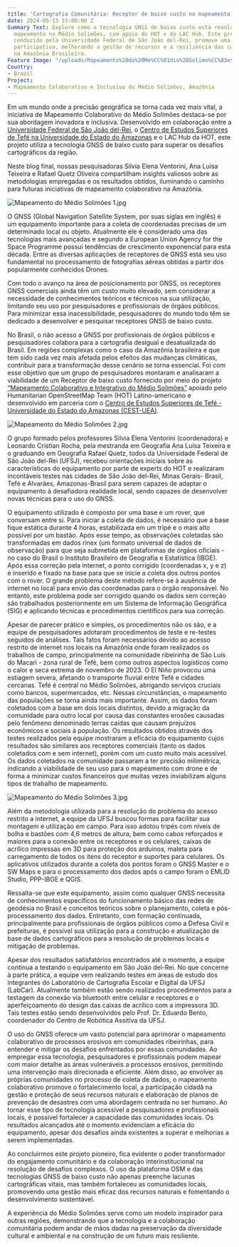 ```yaml
---
title: 'Cartografia Comunitária: Receptor de baixo custo no mapeamento do Médio Solimões'
date: 2024-05-13 15:00:00 Z
Summary Text: Explore como a tecnologia GNSS de baixo custo está revolucionando o
  mapeamento no Médio Solimões, com apoio do HOT e do LAC Hub. Este projeto inovador,
  conduzido pela Universidade Federal de São João del-Rei, promove uma cartografia
  participativa, melhorando a gestão de recursos e a resiliência das comunidades ribeirinhas
  na Amazônia Brasileira.
Feature Image: "/uploads/Mapeamento%20do%20Me%CC%81dio%20Solimo%CC%83es.jpg"
Country:
- Brazil
Project:
- Mapeamento Colaborativo e Inclusivo do Médio Solimões, Amazônia
---
```


Em um mundo onde a precisão geográfica se torna cada vez mais vital, a iniciativa de Mapeamento Colaborativo do Médio Solimões destaca-se por sua abordagem inovadora e inclusiva. Desenvolvido em colaboração entre a [Universidade Federal de São João del-Rei](https://www.ufsj.edu.br/), o [Centro de Estudos Superiores de Tefé na Universidade do Estado do Amazonas](https://avauea.uea.edu.br/course/index.php?categoryid=210) e o LAC Hub da HOT, este projeto utiliza a tecnologia GNSS de baixo custo para superar os desafios cartográficos da região.

Neste blog final, nossas pesquisadoras Silvia Elena Ventorini, Ana Luísa Teixeira e Rafael Quetz Oliveira compartilham insights valiosos sobre as metodologias empregadas e os resultados obtidos, iluminando o caminho para futuras iniciativas de mapeamento colaborativo na Amazônia.

![Mapeamento do Médio Solimões 1.jpg](/uploads/Mapeamento%20do%20Me%CC%81dio%20Solimo%CC%83es%201.jpg)

O GNSS (Global Navigation Satellite System, por suas siglas em inglês) é um equipamento importante para a coleta de coordenadas precisas de um determinado local ou objeto. Atualmente ele é considerado uma das tecnologias mais avançadas e segundo a European Union Agency for the Space Programme possui tendências de crescimento exponencial para esta década. Entre as diversas aplicações de receptores de GNSS está seu uso fundamental no processamento de fotografias aéreas obtidas a partir dos popularmente conhecidos Drones.

Com todo o avanço na área de posicionamento por GNSS, os receptores GNSS comerciais ainda têm um custo muito elevado, sem considerar a necessidade de conhecimentos teóricos e técnicos na sua utilização, limitando seu uso por pesquisadores e profissionais de órgãos públicos. Para minimizar essa inacessibilidade, pesquisadores do mundo todo têm se dedicado a desenvolver e pesquisar receptores GNSS de baixo custo.

No Brasil, o não acesso a GNSS por profissionais de órgãos públicos e pesquisadores colabora para a cartografia desigual e desatualizada do Brasil. Em regiões complexas como o caso da Amazônia brasileira e que tem sido cada vez mais afetada pelos efeitos das mudanças climáticas, contribuir para a transformação desse cenário se torna essencial. Foi com esse objetivo que um grupo de pesquisadores montaram e analisaram a viabilidade de um Receptor de baixo custo fornecido por meio do projeto [“Mapeamento Colaborativo e Integrativo do Médio Solimões”](https://www.hotosm.org/projects/collaborative-and-inclusive-mapping-of-the-middle-solimoes/) apoiado pelo Humanitarian OpenStreetMap Team (HOT) Latino-americano e desenvolvido em parceria com o [Centro de Estudos Superiores de Tefé - Universidade do Estado do Amazonas (CEST-UEA)](https://avauea.uea.edu.br/course/index.php?categoryid=210).

![Mapeamento do Médio Solimões 2.jpg](/uploads/Mapeamento%20do%20Me%CC%81dio%20Solimo%CC%83es%202.jpg)

O grupo formado pelos professores Silvia Elena Ventorini (coordenadora) e Leonardo Cristian Rocha, pela mestranda em Geografia Ana Luísa Teixeira e o graduando em Geografia Rafael Quetz, todos da Universidade Federal de São João del-Rei (UFSJ), recebeu orientações iniciais sobre as características do equipamento por parte de experts do HOT e realizaram incontáveis testes nas cidades de São João del-Rei, Minas Gerais- Brasil, Tefé e Alvarães, Amazonas-Brasil para serem capazes de adaptar o equipamento à desafiadora realidade local, sendo capazes de desenvolver novas técnicas para o uso do GNSS.

O equipamento utilizado é composto por uma base e um rover, que conversam entre si. Para iniciar a coleta de dados, é necessário que a base fique estática durante 4 horas, estabilizada em um tripé e o mais alto possível por um bastão. Após esse tempo, as observações coletadas são transformadas em dados rinex (um formato universal de dados de observação) para que seja submetida em plataformas de órgãos oficiais - no caso do Brasil o Instituto Brasileiro de Geografia e Estatística (IBGE). Após essa correção pela internet, o ponto corrigido (coordenadas x, y e z) é inserido e fixado na base para que se inicie a coleta dos outros pontos com o rover. O grande problema deste método refere-se à ausência de internet no local para envio das coordenadas para o órgão responsável. No entanto, este problema pode ser corrigido quando os dados sem correção são trabalhados posteriormente em um Sistema de Informação Geográfica (SIG) e aplicando técnicas e procedimentos científicos para sua correção.

Apesar de parecer prático e simples, os procedimentos não os são, e a equipe de pesquisadores adotaram procedimentos de teste e re-testes seguidos de análises. Tais fatos foram necessários devido ao acesso restrito de internet nos locais na Amazônia onde foram realizados os trabalhos de campo, principalmente na comunidade ribeirinha de São Luís do Macari - zona rural de Tefé, bem como outros aspectos logísticos como o calor e seca extrema de novembro de 2023. O El Niño provocou uma estiagem severa, afetando o transporte fluvial entre Tefé e cidades cercanas. Tefé é central no Médio Solimões, abrigando serviços cruciais como bancos, supermercados, etc. Nessas circunstâncias, o mapeamento das populações se torna ainda mais importante. Assim, os dados foram coletados com a base em dois locais distintos, devido a migração da comunidade para outro local por causa das constantes erosões causadas pelo fenômeno denominado terras caídas que causam prejuízos econômicos e sociais à população. Os resultados obtidos através dos testes realizados pela equipe mostraram a eficácia do equipamento cujos resultados são similares aos receptores comerciais (tanto os dados coletados com e sem internet), porém com um custo muito mais acessível. Os dados coletados na comunidade passaram a ter precisão milimétrica, indicando a viabilidade de seu uso para o mapeamento com drone e de forma a minimizar custos financeiros que muitas vezes inviabilizam alguns tipos de trabalho de mapeamento.

![Mapeamento do Médio Solimões 3.jpg](/uploads/Mapeamento%20do%20Me%CC%81dio%20Solimo%CC%83es%203.jpg)

Além da metodologia utilizada para a resolução do problema do acesso restrito a internet, a equipe da UFSJ buscou formas para facilitar sua montagem e utilização em campo. Para isso adotou tripés com níveis de bolha e bastões com 4,6 metros de altura, bem como cabos reforçados e maiores para a conexão entre os receptores e os celulares, caixas de acrílico impressas em 3D para proteção dos arduinos, maleta para carregamento de todos os itens do receptor e suportes para celulares. Os aplicativos utilizados durante a coleta dos pontos foram o GNSS Master e o SW Maps e para o processamento dos dados após o campo foram o EMLID Studio, PPP-IBGE e QGIS.

Ressalta-se que este equipamento, assim como qualquer GNSS necessita de conhecimentos específicos do funcionamento básico das redes de geodésia no Brasil e conceitos teóricos sobre o planejamento, coleta e pós-processamento dos dados. Entretanto, com formação continuada, principalmente para profissionais de órgãos públicos como a Defesa Civil e prefeituras, é possível sua utilização para a construção e atualização de base de dados cartográficos para a resolução de problemas locais e mitigação de problemas.

Apesar dos resultados satisfatórios encontrados até o momento, a equipe continua a testando o equipamento em São João del-Rei. No que concerne à parte prática, a equipe vem realizando testes em áreas de estudo dos integrantes do Laboratório de Cartografia Escolar e Digital da UFSJ (LabCar). Atualmente também estão sendo realizados procedimentos para a testagem da conexão via bluetooth entre celular e receptores e o aperfeiçoamento do design das caixas de acrílico com a impressora 3D. Tais testes estão sendo desenvolvidos pelo Prof. Dr. Eduardo Bento, coordenador do Centro de Robótica Assitiva da UFSJ.

O uso do GNSS oferece um vasto potencial para aprimorar o mapeamento colaborativo de processos erosivos em  comunidades ribeirinhas, para entender e mitigar os desafios enfrentados por essas comunidades. Ao empregar essa tecnologia,  pesquisadores e profissionais podem mapear com maior detalhe as áreas vulneráveis a processos erosivos, permitindo uma intervenção mais direcionada e eficiente. Além disso, ao envolver as próprias comunidades no processo de coleta de dados, o mapeamento colaborativo promove o fortalecimento local, a participação cidadã na gestão e proteção de seus recursos naturais e elaboração de planos de prevenção de desastres com uma abordagem centrada no ser humano. Ao tornar esse tipo de tecnologia acessível a pesquisadores e profissionais locais, é possível fortalecer a capacidade das comunidades locais. Os resultados alcançados até o momento evidenciam a eficácia do equipamento, apesar dos desafios ainda existentes a superar e melhorias a serem implementadas.

Ao concluirmos este projeto pioneiro, fica evidente o poder transformador do engajamento comunitário e da colaboração interinstitucional na resolução de desafios complexos. O uso da plataforma OSM e das tecnologias GNSS de baixo custo não apenas preenche lacunas cartográficas vitais, mas também fortaleceu as comunidades locais, promovendo uma gestão mais eficaz dos recursos naturais e fomentando o desenvolvimento sustentável. 

A experiência do Médio Solimões serve como um modelo inspirador para outras regiões, demonstrando que a tecnologia e a colaboração comunitária podem andar de mãos dadas na preservação da diversidade cultural e ambiental e na construção de um futuro mais resiliente.